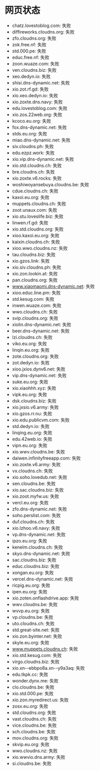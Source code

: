# 网页状态
- chatz.lovestoblog.com: 失败
- diffireworks.cloudns.org: 失败
- zfo.cloudns.org: 失败
- zok.free.nf: 失败
- std.000.pe: 失败
- educ.free.nf: 失败
- zoon.wuaze.com: 失败
- ven.cloudns.biz: 失败
- xeo.dedyn.io: 失败
- shisi.dns-dynamic.net: 失败
- xio.zot.rf.gd: 失败
- xio.xeo.dedyn.io: 失败
- xio.zoxte.dns.navy: 失败
- edu.lovestoblog.com: 失败
- xio.zos.22web.org: 失败
- kcoco.eu.org: 失败
- fox.dns-dynamic.net: 失败
- stds.eu.org: 失败
- miao.dns-dynamic.net: 失败
- siv.cloudns.ph: 失败
- edu.ezpz.work: 失败
- xio.vip.dns-dynamic.net: 失败
- xio.std.cloudns.ch: 失败
- bre.cloudns.ch: 失败
- xio.zoxte.v6.rocks: 失败
- woshiwoyansebuya.cloudns.be: 失败
- cdue.cloudns.ch: 失败
- kaxoi.eu.org: 失败
- muppets.cloudns.ch: 失败
- zoot.unaux.com: 失败
- xio.stu.loveslife.biz: 失败
- linwen.rf.gd: 失败
- xio.std.cloudns.org: 失败
- xioo.kaxoi.eu.org: 失败
- kaixin.cloudns.ch: 失败
- xioo.wwo.cloudns.nz: 失败
- tau.cloudns.biz: 失败
- xio.gzos.link: 失败
- xio.siv.cloudns.ph: 失败
- xio.zon.lookin.at: 失败
- pan.cloudns.org: 失败
- www.xiaomaomi.dns-dynamic.net: 失败
- xioo.educ.line.pm: 失败
- std.kesug.com: 失败
- inwen.wuaze.com: 失败
- wwo.cloudns.ch: 失败
- svip.cloudns.org: 失败
- xiolin.dns-dynamic.net: 失败
- beer.dns-dynamic.net: 失败
- lzi.cloudns.ch: 失败
- viko.eu.org: 失败
- linqin.eu.org: 失败
- zote.cloudns.org: 失败
- zot.dedyn.io: 失败
- xioo.jxios.dynv6.net: 失败
- vip.dns-dynamic.net: 失败
- suke.eu.org: 失败
- xio.xiaohhh.xyz: 失败
- vipk.eu.org: 失败
- dsk.cloudns.biz: 失败
- xio.jxsio.v6.army: 失败
- xio.gzos.rr.nu: 失败
- xio.edu.publicvm.com: 失败
- std.dedyn.io: 失败
- linqing.eu.org: 失败
- edu.42web.io: 失败
- vipn.eu.org: 失败
- xio.wwv.cloudns.be: 失败
- daiwen.infinityfreeapp.com: 失败
- xio.zoxte.v6.army: 失败
- vx.cloudns.ch: 失败
- xio.soho.lovedub.net: 失败
- sen.cloudns.be: 失败
- xio.sac.cloudns.biz: 失败
- xio.zoot.myfw.us: 失败
- vercl.eu.org: 失败
- zfo.dns-dynamic.net: 失败
- soho.perslist.com: 失败
- duf.cloudns.ch: 失败
- xio.lzhoo.v6.navy: 失败
- vp.dns-dynamic.net: 失败
- ipzo.eu.org: 失败
- kenelm.cloudns.ch: 失败
- skyo.dns-dynamic.net: 失败
- sac.cloudns.biz: 失败
- educ.cloudns.biz: 失败
- xongan.eu.org: 失败
- vercel.dns-dynamic.net: 失败
- ricpig.eu.org: 失败
- ipen.eu.org: 失败
- xio.zoten.onflashdrive.app: 失败
- wwv.cloudns.be: 失败
- wvvp.eu.org: 失败
- vp.cloudns.be: 失败
- uto.cloudns.ch: 失败
- std.great-site.net: 失败
- xio.zon.byinter.net: 失败
- skyle.eu.org: 失败
- www.muppets.cloudns.ch: 失败
- xio.std.kesug.com: 失败
- virgo.cloudns.biz: 失败
- xio.xn--ebbpo8a.xn--y9a3aq: 失败
- edu.tkpk.cc: 失败
- wonder.dynx.me: 失败
- clo.cloudns.be: 失败
- xio.std.000.pe: 失败
- xio.zon.myredirect.us: 失败
- zosx.eu.org: 失败
- std.cloudns.org: 失败
- vast.cloudns.ch: 失败
- vice.cloudns.be: 失败
- sch.cloudns.be: 失败
- mov.cloudns.org: 失败
- skvip.eu.org: 失败
- wwo.cloudns.nz: 失败
- xio.wwvio.dns.army: 失败
- si.cloudns.be: 失败
